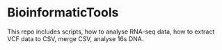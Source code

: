# BioinformaticTools
This repo includes scripts, how to analyse RNA-seq data, how to extract VCF data to CSV, merge CSV, analyse 16s DNA.
